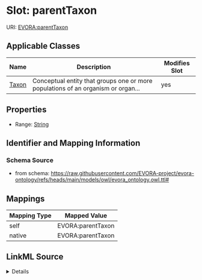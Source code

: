 

# Slot: parentTaxon



URI: [EVORA:parentTaxon](https://raw.githubusercontent.com/EVORA-project/evora-ontology/refs/heads/main/models/owl/evora_ontology.owl.ttl#parentTaxon)



<!-- no inheritance hierarchy -->





## Applicable Classes

| Name | Description | Modifies Slot |
| --- | --- | --- |
| [Taxon](Taxon.md) | Conceptual entity that groups one or more populations of an organism or organ... |  yes  |







## Properties

* Range: [String](String.md)





## Identifier and Mapping Information







### Schema Source


* from schema: https://raw.githubusercontent.com/EVORA-project/evora-ontology/refs/heads/main/models/owl/evora_ontology.owl.ttl#




## Mappings

| Mapping Type | Mapped Value |
| ---  | ---  |
| self | EVORA:parentTaxon |
| native | EVORA:parentTaxon |




## LinkML Source

<details>
```yaml
name: parentTaxon
from_schema: https://raw.githubusercontent.com/EVORA-project/evora-ontology/refs/heads/main/models/owl/evora_ontology.owl.ttl#
rank: 1000
alias: parentTaxon
domain_of:
- Taxon
range: string

```
</details>